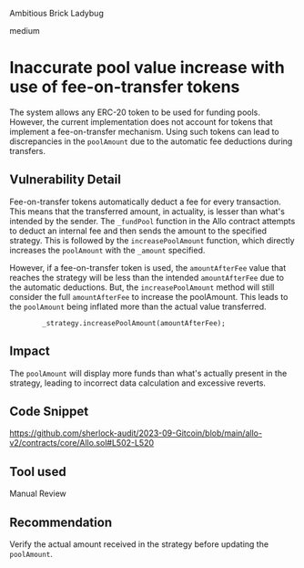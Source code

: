 Ambitious Brick Ladybug

medium

# Inaccurate pool value increase with use of fee-on-transfer tokens
The system allows any ERC-20 token to be used for funding pools. However, the current implementation does not account for tokens that implement a fee-on-transfer mechanism. Using such tokens can lead to discrepancies in the `poolAmount` due to the automatic fee deductions during transfers.

## Vulnerability Detail
Fee-on-transfer tokens automatically deduct a fee for every transaction. This means that the transferred amount, in actuality, is lesser than what's intended by the sender. The `_fundPool` function in the Allo contract attempts to deduct an internal fee and then sends the amount to the specified strategy. This is followed by the `increasePoolAmount` function, which directly increases the `poolAmount` with the `_amount` specified.

However, if a fee-on-transfer token is used, the `amountAfterFee` value that reaches the strategy will be less than the intended `amountAfterFee` due to the automatic deductions. But, the `increasePoolAmount` method will still consider the full `amountAfterFee` to increase the poolAmount. This leads to the `poolAmount` being inflated more than the actual value transferred.
```solidity
        _strategy.increasePoolAmount(amountAfterFee);
```

## Impact
The `poolAmount` will display more funds than what's actually present in the strategy, leading to incorrect data calculation and excessive reverts.

## Code Snippet
https://github.com/sherlock-audit/2023-09-Gitcoin/blob/main/allo-v2/contracts/core/Allo.sol#L502-L520

## Tool used

Manual Review

## Recommendation
Verify the actual amount received in the strategy before updating the `poolAmount`.